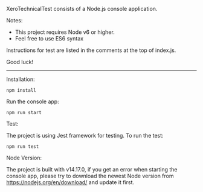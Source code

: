 XeroTechnicalTest consists of a Node.js console application.

Notes:
- This project requires Node v6 or higher.
- Feel free to use ES6 syntax

Instructions for test are listed in the comments at the top of index.js.

Good luck!

---

Installation:

`npm install`

Run the console app:

`npm run start`

Test:

The project is using Jest framework for testing. To run the test:

`npm run test`

Node Version:

The project is built with v14.17.0, if you get an error when starting the console app, 
please try to download the newest Node version from https://nodejs.org/en/download/ 
and update it first.